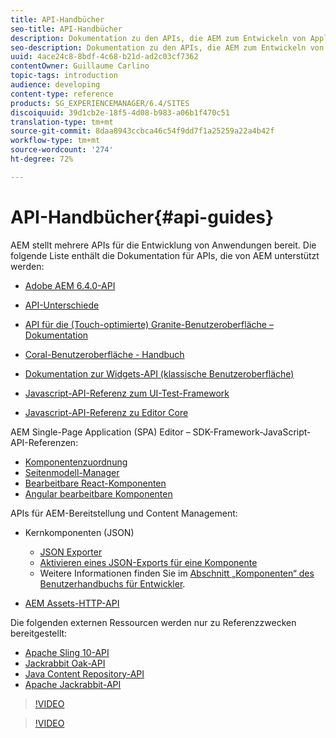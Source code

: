 ```yaml
---
title: API-Handbücher
seo-title: API-Handbücher
description: Dokumentation zu den APIs, die AEM zum Entwickeln von Applikationen bereitstellt
seo-description: Dokumentation zu den APIs, die AEM zum Entwickeln von Applikationen bereitstellt
uuid: 4ace24c8-8bdf-4c68-b21d-ad2c03cf7362
contentOwner: Guillaume Carlino
topic-tags: introduction
audience: developing
content-type: reference
products: SG_EXPERIENCEMANAGER/6.4/SITES
discoiquuid: 39d1cb2e-18f5-4d08-b983-a06b1f470c51
translation-type: tm+mt
source-git-commit: 8daa8943ccbca46c54f9dd7f1a25259a22a4b42f
workflow-type: tm+mt
source-wordcount: '274'
ht-degree: 72%

---
```



# API-Handbücher{#api-guides}

AEM stellt mehrere APIs für die Entwicklung von Anwendungen bereit. Die folgende Liste enthält die Dokumentation für APIs, die von AEM unterstützt werden:

* [Adobe AEM 6.4.0-API](https://helpx.adobe.com/experience-manager/6-4/sites/developing/using/reference-materials/javadoc/index.html)

* [API-Unterschiede](https://helpx.adobe.com/experience-manager/6-4/sites/developing/using/reference-materials/diff-previous/changes.html)

* [API für die (Touch-optimierte) Granite-Benutzeroberfläche – Dokumentation](https://helpx.adobe.com/experience-manager/6-4/sites/developing/using/reference-materials/granite-ui/api/index.html)

* [Coral-Benutzeroberfläche - Handbuch](https://helpx.adobe.com/de/experience-manager/6-4/sites/developing/using/reference-materials/coral-ui/coralui3/index.html)

* [Dokumentation zur Widgets-API (klassische Benutzeroberfläche)](https://helpx.adobe.com/de/experience-manager/6-4/sites/developing/using/reference-materials/widgets-api/index.html)

* [Javascript-API-Referenz zum UI-Test-Framework](https://helpx.adobe.com/experience-manager/6-4/sites/developing/using/reference-materials/test-api/index.html)

* [Javascript-API-Referenz zu Editor Core](https://helpx.adobe.com/experience-manager/6-4/sites/developing/using/reference-materials/jsdoc/ui-touch/editor-core/index.html)

AEM Single-Page Application (SPA) Editor – SDK-Framework-JavaScript-API-Referenzen:

* [Komponentenzuordnung](https://www.npmjs.com/package/@adobe/aem-spa-component-mapping)
* [Seitenmodell-Manager](https://www.npmjs.com/package/@adobe/aem-spa-page-model-manager)
* [Bearbeitbare React-Komponenten](https://www.npmjs.com/package/@adobe/aem-react-editable-components)
* [Angular bearbeitbare Komponenten](https://www.npmjs.com/package/@adobe/aem-angular-editable-components)

APIs für AEM-Bereitstellung und Content Management:

* Kernkomponenten (JSON)

   * [JSON Exporter](/help/sites-developing/json-exporter.md)
   * [Aktivieren eines JSON-Exports für eine Komponente](/help/sites-developing/json-exporter-components.md)
   * Weitere Informationen finden Sie im [Abschnitt „Komponenten“ des Benutzerhandbuchs für Entwickler](https://helpx.adobe.com/experience-manager/6-4/sites/developing/user-guide.html?topic=/experience-manager/6-4/sites/developing/morehelp/components.ug.js).

* [AEM Assets-HTTP-API](/help/assets/mac-api-assets.md)

Die folgenden externen Ressourcen werden nur zu Referenzzwecken bereitgestellt:

* [Apache Sling 10-API](https://sling.apache.org/apidocs/sling10/)
* [Jackrabbit Oak-API](https://jackrabbit.apache.org/oak/docs/oak_api/overview.html)
* [Java Content Repository-API](https://docs.adobe.com/docs/en/spec/javax.jcr/javadocs/jcr-2.0/index.html)
* [Apache Jackrabbit-API](https://jackrabbit.apache.org/api)

>[!VIDEO](https://vimeo.com/)

>[!VIDEO](https://vimeo.com/)
